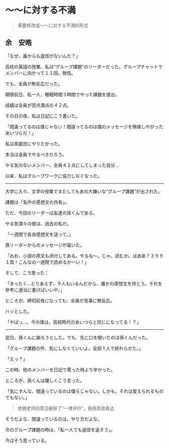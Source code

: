 # 〜〜に対する不満
> 需要修改成〜〜に対する不満的形式

## 余　安晧

「なぜ、誰からも返信がないんだ？」

高校の英語の授業、私は“グループ課題”のリーダーだった。グループチャットでメンバーに向かって１１回、発信。

でも、全員が無反応だった。

期限前日、私一人、睡眠時間３時間でやって課題を提出。

成績は全員が百点満点の４２点。

その日の夜、私は日記にこう書いた。

「間違ってるのは僕じゃない！間違ってるのは僕のメッセージを無視しやがったあいつらだ！」

私は真面目にやりたかった。

本当は全員でやるべきだろう。

やる気のないメンバー、全員４２点にしてしまった自分…

以来、私はグループワークに協力しなくなった。

---

大学に入り、文学の授業でまたしてもあの大嫌いな“グループ課題”が出された。

課題は「名作の感想文の共有」。

ただ、今回のリーダーは友達の孫くんである。

やる気満々の彼は、過去の私だ。

「一週間で各自感想文を送って。」

孫リーダーからのメッセージが届いた。

「おお、小説の原文も添付してある。やるね～。じゃ、読むか。はああ？３９９１頁！こんなの一週間で読めるかーい！」

そして、こう思った：

「まったく…とりあえず、９人もいるんだから、誰かの感想文を待とう。それを参考に適当に書けばいいや。」

ところが、締切前夜になっても、全員が見事に無反応。

ハッとした。

「やばっ…、今の僕は、高校時代のあいつらと同じになってる！？」

---

翌日、孫くんに謝ろうとした。でも、先に口を開いたのは孫くんだった。

「グループ課題の件、気にしなくていいよ。全部 1 人で終わらせた。」

「えっ？」

この時、他のメンバーを日記で罵った時より辛かった。

ところが、孫くんは優しくこう言った。

「気にすんな、間違っているのは僕らじゃない。しかも、それは変えられるものでもない。」

> 依据老师的意见删除了“一律评价”，换用其他表达

そうだよな、間違っているのは、やり方だよな。

次のグループ課題の時は、「私一人でも返信を返そう」。

今はそう思っている。
